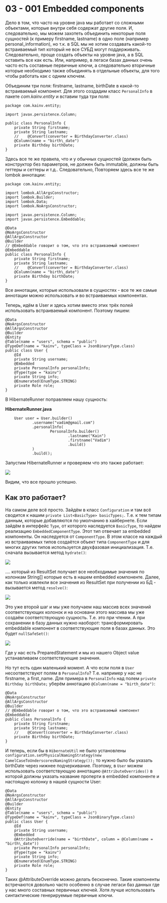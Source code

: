 03 - 001 Embedded components
============================

Дело в том, что часто на уровне java мы работает со сложными объектами, которые внутри себя содержат другие поля. И, следовательно, мы можем захотеть объединить некоторые поля сущностей (к примеру firstname, lastname) в одно поле (например personal\_information), но т.к. в SQL мы не хотим создавать какой-то встраиваемый тип который не все СУБД могут поддерживать. Следовательно, проще создать объекты на уровне java, а в SQL оставить все как есть. Или, например, в легаси базах данных очень часто есть составные первичные ключи, а следовательно вторичные которые необходимо также объединять в отдельные объекты, для того чтобы работать как с одним ключем.

Объединим три поля: firstname, lastname, birthDate в какой-то встраиваемый компонент. Для этого создадим класс `PersonalInfo` в пакете _com.kainv.entity_ и вставим туда три поля:

    package com.kainv.entity;

    import javax.persistence.Column;

    public class PersonalInfo {
        private String firstname;
        private String lastname;
        //    @Convert(converter = BirthdayConverter.class)
        @Column(name = "birth\_date")
        private Birthday birthDate;
    }


Здесь все те же правила, что и у обычных сущностей (должен быть конструктор без параметров, не должен быть immutable, должны быть геттеры и сеттеры и т.д.. Следовательно, Повторяем здесь все те же lombok аннотации:

    package com.kainv.entity;

    import lombok.AllArgsConstructor;
    import lombok.Builder;
    import lombok.Data;
    import lombok.NoArgsConstructor;

    import javax.persistence.Column;
    import javax.persistence.Embeddable;

    @Data
    @NoArgsConstructor
    @AllArgsConstructor
    @Builder
    // @Embeddable говорит о том, что это встраиваемый компонент
    @Embeddable
    public class PersonalInfo {
        private String firstname;
        private String lastname;
        //    @Convert(converter = BirthdayConverter.class)
        @Column(name = "birth\_date")
        private Birthday birthDate;
    }


Все аннотации, которые использовали в сущностях - все те же самые аннотации можно использовать и во встраиваемых компонентах.

Теперь, идём в User и здесь хотим вместо этих трёх полей использовать встраиваемый компонент. Поэтому пишем:

    @Data
    @NoArgsConstructor
    @AllArgsConstructor
    @Builder
    @Entity
    @Table(name = "users", schema = "public")
    @TypeDef(name = "kainv", typeClass = JsonBinaryType.class)
    public class User {
        @Id
        private String username;
        @Embedded
        private PersonalInfo personalInfo;
        @Type(type = "kainv")
        private String info;
        @Enumerated(EnumType.STRING)
        private Role role;
    }


В HibernateRunner поправляем нашу сущность:

**HibernateRunner.java**

        User user = User.builder()
                .username("vadim@gmail.com")
                .personalInfo(
                        PersonalInfo.builder()
                                .lastname("Kain")
                                .firstname("Vadim")
                                .build()
                )
                .build();


Запустим HibernateRunner и проверяем что это также работает:

![](src/main/resources/precis/h-03/h-03-001-1.png)

Видим, что все прошло успешно.

Как это работает?
-----------------

На самом деле всё просто. Зайдём в класс `Configuration` и там всё сводится к нашим `private List<BasicType> basicTypes;`. Т.е. к тем типам данным, которые добавляются по умолчанию в хайбернете. Если зайдём в интерфейс `Type`, от которого наследуется `BasicType`, то найдем реализацию `EmbeddedComponentType`. Этот тип отвечает за embedded компоненты. Он наследуется от `ComponentType`. В этом классе на каждый из встраиваемых типов создаётся объект типа `ComponentType` и для многих других типов используется двухфазовая инициализация. Т.е. сначала вызывается метод `hydrate()`:

![](src/main/resources/precis/h-03/h-03-001-2.png)

.... который из ResultSet получает все необходимые значения по колонкам String\[\] которые есть в нашем embedded компоненте. Далее, как только извлекли все значения из ResultSet при получении из БД - вызывается метод `resolve()`:

![](src/main/resources/precis/h-03/h-03-001-3.png)

Это уже второй шаг и мы уже получаем наш массив всех значений соответствующих колонок и на основани этого массива мы уже создаём соответствующую сущность. Т.е. это при чтении. А при сохранении в базу данных нужно наоборот: трансформировать embeddable компонент в соответствующие поля в базах данных. Это будет `nullSafeSet()`:

![](src/main/resources/precis/h-03/h-03-001-4.png)

Где у нас есть PreparedStatement и мы из нашего Object value устанавливаем соответствующие значения.

Но тут есть один маленький момент. А что если поля в `User` несоответствуют полям в `PersonalInfo`? Т.е. например у нас не firstname, а first\_name. Для примера в `PersonalInfo` над полем `private Birthday birthDate;` уберём аннотацию `@Column(name = "birth_date")`:

    @Data
    @NoArgsConstructor
    @AllArgsConstructor
    @Builder
    // @Embeddable говорит о том, что это встраиваемый компонент
    @Embeddable
    public class PersonalInfo {
        private String firstname;
        private String lastname;
        //    @Convert(converter = BirthdayConverter.class)
        private Birthday birthDate;
    }



И теперь, если бы в `HibernateUtil` не было установлены `configuration.setPhysicalNamingStrategy(new CamelCaseToUnderscoresNamingStrategy());` то нужно было бы указать birthDate через нижнее подчеркивание. Поэтому, в `User` можем использовать соответствующую аннотацию `@AttributeOverrides()` в которой должны указать название проперти в embedded компоненте и настоящую колонку в нашей сущности User:

    @Data
    @NoArgsConstructor
    @AllArgsConstructor
    @Builder
    @Entity
    @Table(name = "users", schema = "public")
    @TypeDef(name = "kainv", typeClass = JsonBinaryType.class)
    public class User {
        @Id
        private String username;
        @Embedded
        @AttributeOverride(name = "birthDate", column = @Column(name = "birth\_date"))
        private PersonalInfo personalInfo;
        @Type(type = "kainv")
        private String info;
        @Enumerated(EnumType.STRING)
        private Role role;
    }


Таких @AttributeOverride можно делать бесконечно. Такие компоненты встречаются довольно часто особенно в случае легаси баз данных где у нас много составных первичных ключей. Хотя лучше использовать синтактические генерируемые первичные ключи.